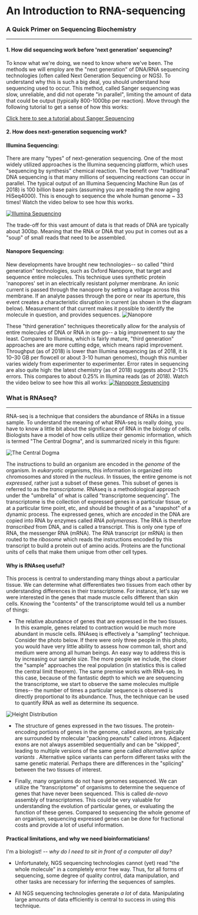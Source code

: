 # An Introduction to RNA-sequencing

### A Quick Primer on Sequencing Biochemistry
*****

#### 1.  How did sequencing work before 'next generation' sequencing?
To know what we're doing, we need to know where we've been.  The methods we will employ are the "next generation" of DNA/RNA sequencing technologies (often called Next Generation Sequencing or NGS).  To understand why this is such a big deal, you should understand how sequencing used to occur.  This method, called Sanger sequencing was slow, unreliable, and did not operate "in parallel", limiting the amount of data that could be output (typically 800-1000bp per reaction).  Move through the following tutorial to get a sense of how this works:

[Click here to see a tutorial about Sanger Sequencing](http://www.wiley.com/college/pratt/0471393878/instructor/animations/dna_sequencing/index.html)

#### 2. How does next-generation sequencing work?

#### Illumina Sequencing:

There are many "types" of next-generation sequencing.  One of the most widely utilized approaches is the Illumina sequencing platform, which uses "sequencing by synthesis" chemical reaction.  The benefit over "traditional" DNA sequencing is that many millions of sequencing reactions can occur in parallel.  The typical output of an Illumina Sequencing Machine Run (as of 2018) is 100 billion base pairs (assuming you are reading the now aging HiSeq4000).  This is enough to sequence the whole human genome ~ 33 times!  Watch the video below to see how this works.

[![Illumina Sequencing](http://img.youtube.com/vi/HMyCqWhwB8E/hqdefault.jpg)](https://www.youtube.com/watch?v=HMyCqWhwB8E "Illumina Sequencing")

The trade-off for this vast amount of data is that reads of DNA are typically about 300bp.  Meaning that the RNA or DNA that you put in comes out as a "soup" of small reads that need to be assembled.

#### Nanopore Sequencing:
New developments have brought new technologies-- so called "third generation" technologies, such as Oxford Nanopore, that target and sequence entire molecules.  This technique uses synthetic protein 'nanopores' set in an electrically resistant polymer membrane. An ionic current is passed through the nanopore by setting a voltage across this membrane. If an analyte passes through the pore or near its aperture, this event creates a characteristic disruption in current (as shown in the diagram below). Measurement of that current makes it possible to identify the molecule in question, and provides sequences.
![Nanopore](https://nanoporetech.com/sites/default/files/s3/inline-images/sequencing-animated_0.gif)

These "third generation" techniques theoretically allow for the analysis of entire molecules of DNA or RNA in one go-- a big improvement to say the least.  Compared to Illumina, which is fairly mature, "third generation" approaches are are more cutting edge, which means rapid improvement.  Throughput (as of 2018) is lower than Illumina sequencing (as of 2018, it is 10–30 GB per flowcell or about 3-10 human genomes), though this number varies widely from experimenter to experimenter.  Error rates in sequencing are also quite high: the latest chemistry (as of 2018) suggests about 2-13% errors.  This compares to about 0.25% in Illumina reads (as of 2018).  Watch the video below to see how this all works:
[![Nanopore Sequencing](https://i.vimeocdn.com/video/734700212_640.jpg)](https://vimeo.com/297106166 "Nanopore Sequencing")

### What is RNAseq?
****
RNA-seq is a technique that considers the abundance of RNAs in a tissue sample.  To understand the meaning of what RNA-seq is really doing, you have to know a little bit about the significance of RNA in the biology of cells.  Biologists have a model of how cells utilize their genomic information, which is termed "The Central Dogma", and is summarized nicely in this figure:

![The Central Dogma](http://compbio.pbworks.com/f/central_dogma.jpg)

The instructions to build an organism are encoded in the <i>genome</i> of the organism.  In <i>eukaryotic</i> organisms, this information is organized into chromosomes and stored in the <i>nucleus</i>.  In tissues, the entire genome is not <i>expressed</i>, rather just a subset of these genes.  This subset of genes is referred to as the <i> transcriptome</i>.  RNAseq is a methodological approach under the "umbrella" of what is called "transcriptome sequencing".  The transcriptome is the collection of expressed genes in a particular tissue, or at a particular time point, etc, and should be thought of as a "snapshot" of a dynamic process.  The expressed genes, which are <i>encoded</i> in the DNA are copied  into RNA by  enzymes called <i>RNA polymerases</i>.  The RNA is therefore <i>transcribed</i> from DNA, and is called a transcript.  This is only one type of RNA, the messenger RNA (mRNA).  The RNA transcript (or mRNA) is then routed to the <i>ribosome</i> which reads the instructions encoded by this transcript to build a protein out of amino acids.  Proteins are the functional units of cells that make them unique from other cell types.

#### Why is RNAseq useful?
This process is central to understanding many things about a particular tissue.  We can determine what differentiates two tissues from each other by understanding differences in their transcriptome.  For instance, let's say we were interested in the genes that made muscle cells different than skin cells.  Knowing the "contents" of the transcriptome would tell us a number of things:

+ The relative abundance of genes that are expressed in the two tissues.  In this example, genes related to contraction would be much more abundant in muscle cells.  RNAseq is effectively a "sampling" technique.  Consider the photo below.  If there were only three people in this photo, you would have very little ability to assess how common tall, short and medium were among all human beings.  An easy way to address this is by increasing our sample size.  The more people we include, the closer the "sample" approaches the real population (in statistics this is called the central limit theorem).  The same premise works with RNA-seq.  In this case, because of the fantastic depth to which we are sequencing the transcriptome, we start to observe the same molecules multiple times-- the number of times a particular sequence is observed is directly proportional to its abundance.  Thus, the technique can be used to quantify RNA as well as determine its sequence.

![Height Distribution](http://bioluliaes.files.wordpress.com/2013/01/487668.jpg)

+ The structure of genes expressed in the two tissues.  The protein-encoding portions of genes in the genome, called <i>exons</i>, are typically are surrounded by molecular "packing peanuts" called introns.  Adjacent exons are not always assembled sequentially and can be "skipped", leading to multiple versions of the same gene called <i> alternative splice variants </i>.  Alternative splice variants can perform different tasks with the same genetic material.  Perhaps there are differences in the "splicing" between the two tissues of interest.

+ Finally, many organisms do not have genomes sequenced.  We can utilize the "transcriptome" of organisms to determine the sequence of genes that have never been sequenced.  This is called <i> de-novo</i> assembly of transcriptomes.  This could be very valuable for understanding the evolution of particular genes, or evaluating the function of these genes.  Compared to sequencing the whole genome of an organism, sequencing expressed genes can be done for fractional costs and provide a lot of useful information.

#### Practical limitations, and why we need bioinformaticians!

I'm a biologist! -- *why do I need to sit in front of a computer all day?*

+ Unfortunately, NGS sequencing technologies cannot (yet) read "the whole molecule" in a completely error free way. Thus, for all forms of sequencing, some degree of quality control, data manipulation, and other tasks are necessary for inferring the sequences of samples.  

+ All NGS sequencing technologies generate *a lot* of data.  Manipulating large amounts of data efficiently is central to success in using this technique.
